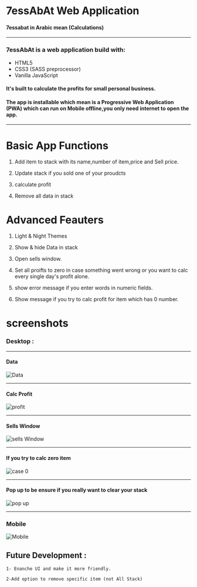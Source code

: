 # 7essAbAt Web Application

#### 7essabat in Arabic mean (Calculations)
*******
###  7essAbAt is a web application build with:
- HTML5
- CSS3 (SASS preprocessor)
- Vanilla JavaScript

#### It's built to calculate the profits for small personal business.

#### The app is installable which mean is a Progressive Web Application (PWA) which can run on Mobile offline,you only need internet to open the app.

******
# Basic App Functions

1. Add item to stack with its name,number of item,price and Sell price.

2. Update stack if you sold one of your proudcts

3. calculate profit 

4. Remove all data in stack

# Advanced Feauters
1. Light & Night Themes

2. Show & hide Data in stack

3. Open sells window.

4. Set all proifts to zero in case something went wrong or you want to calc every single day's profit alone.

5. show error message if you enter words in numeric fields.

6.  Show message if you try to calc profit for item which has 0 number.

# screenshots

### Desktop :
-------
#### Data
![Data](./images/screenshots/Data.png)
******
#### Calc Profit
![profit](./images/screenshots/profit.png)
********
#### Sells Window
![sells Window](./images/screenshots/sellsWindow.png)
*********
#### If you try to calc zero item
![case 0](./images/screenshots/case0.png)
********
#### Pop up to be ensure if you really want to clear your stack
![pop up](./images/screenshots/pop%20up.png)
********
### Mobile
![Mobile](./images/screenshots/mobile.png)


## Future Development :

    1- Enanche UI and make it more friendly.

    2-Add option to remove specific item (not All Stack)

    